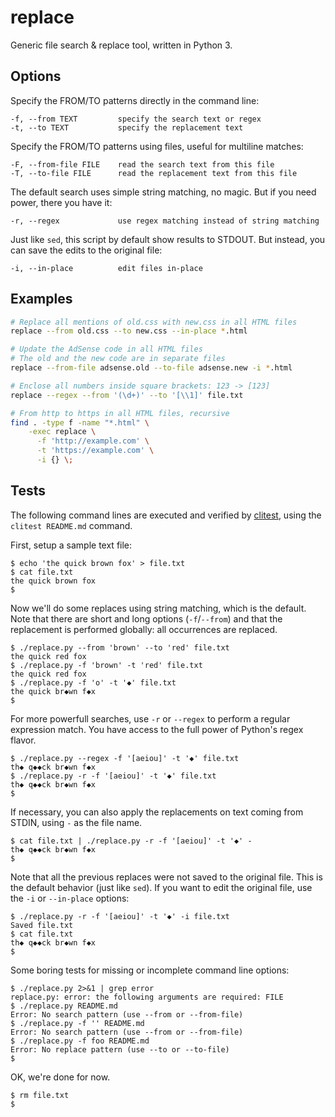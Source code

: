 # replace

Generic file search & replace tool, written in Python 3.

## Options

Specify the FROM/TO patterns directly in the command line:

```
-f, --from TEXT         specify the search text or regex
-t, --to TEXT           specify the replacement text
```

Specify the FROM/TO patterns using files, useful for multiline matches:

```
-F, --from-file FILE    read the search text from this file
-T, --to-file FILE      read the replacement text from this file
```

The default search uses simple string matching, no magic.
But if you need power, there you have it:

```
-r, --regex             use regex matching instead of string matching
```

Just like `sed`, this script by default show results to STDOUT.
But instead, you can save the edits to the original file:

```
-i, --in-place          edit files in-place
```


## Examples

```bash
# Replace all mentions of old.css with new.css in all HTML files
replace --from old.css --to new.css --in-place *.html

# Update the AdSense code in all HTML files
# The old and the new code are in separate files
replace --from-file adsense.old --to-file adsense.new -i *.html

# Enclose all numbers inside square brackets: 123 -> [123]
replace --regex --from '(\d+)' --to '[\\1]' file.txt

# From http to https in all HTML files, recursive
find . -type f -name "*.html" \
    -exec replace \
      -f 'http://example.com' \
      -t 'https://example.com' \
      -i {} \;
```

## Tests

The following command lines are executed and verified by [clitest](https://github.com/aureliojargas/clitest), using the `clitest README.md` command.

First, setup a sample text file:

```console
$ echo 'the quick brown fox' > file.txt
$ cat file.txt
the quick brown fox
$
```

Now we'll do some replaces using string matching, which is the default. Note that there are short and long options (`-f`/`--from`) and that the replacement is performed globally: all occurrences are replaced.

```console
$ ./replace.py --from 'brown' --to 'red' file.txt
the quick red fox
$ ./replace.py -f 'brown' -t 'red' file.txt
the quick red fox
$ ./replace.py -f 'o' -t '◆' file.txt
the quick br◆wn f◆x
$
```

For more powerfull searches, use `-r` or `--regex` to perform a regular expression match. You have access to the full power of Python's regex flavor.

```console
$ ./replace.py --regex -f '[aeiou]' -t '◆' file.txt
th◆ q◆◆ck br◆wn f◆x
$ ./replace.py -r -f '[aeiou]' -t '◆' file.txt
th◆ q◆◆ck br◆wn f◆x
$
```

If necessary, you can also apply the replacements on text coming from STDIN, using `-` as the file name.

```console
$ cat file.txt | ./replace.py -r -f '[aeiou]' -t '◆' -
th◆ q◆◆ck br◆wn f◆x
$
```

Note that all the previous replaces were not saved to the original file. This is the default behavior (just like `sed`). If you want to edit the original file, use the `-i` or `--in-place` options:

```console
$ ./replace.py -r -f '[aeiou]' -t '◆' -i file.txt
Saved file.txt
$ cat file.txt
th◆ q◆◆ck br◆wn f◆x
$
```

Some boring tests for missing or incomplete command line options:

```console
$ ./replace.py 2>&1 | grep error
replace.py: error: the following arguments are required: FILE
$ ./replace.py README.md
Error: No search pattern (use --from or --from-file)
$ ./replace.py -f '' README.md
Error: No search pattern (use --from or --from-file)
$ ./replace.py -f foo README.md
Error: No replace pattern (use --to or --to-file)
$
```

OK, we're done for now.

```console
$ rm file.txt
$
```
